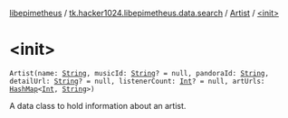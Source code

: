 [libepimetheus](../../index.md) / [tk.hacker1024.libepimetheus.data.search](../index.md) / [Artist](index.md) / [&lt;init&gt;](./-init-.md)

# &lt;init&gt;

`Artist(name: `[`String`](https://kotlinlang.org/api/latest/jvm/stdlib/kotlin/-string/index.html)`, musicId: `[`String`](https://kotlinlang.org/api/latest/jvm/stdlib/kotlin/-string/index.html)`? = null, pandoraId: `[`String`](https://kotlinlang.org/api/latest/jvm/stdlib/kotlin/-string/index.html)`, detailUrl: `[`String`](https://kotlinlang.org/api/latest/jvm/stdlib/kotlin/-string/index.html)`? = null, listenerCount: `[`Int`](https://kotlinlang.org/api/latest/jvm/stdlib/kotlin/-int/index.html)`? = null, artUrls: `[`HashMap`](https://kotlinlang.org/api/latest/jvm/stdlib/kotlin.collections/-hash-map/index.html)`<`[`Int`](https://kotlinlang.org/api/latest/jvm/stdlib/kotlin/-int/index.html)`, `[`String`](https://kotlinlang.org/api/latest/jvm/stdlib/kotlin/-string/index.html)`>)`

A data class to hold information about an artist.

